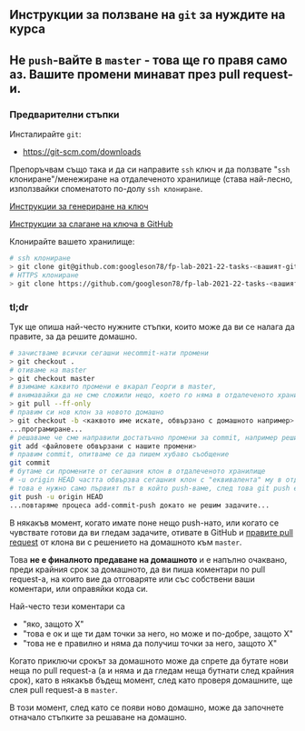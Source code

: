 ## Инструкции за ползване на `git` за нуждите на курса

## Не `push`-вайте в `master` - това ще го правя само аз. Вашите промени минават през pull request-и.

### Предварителни стъпки
Инсталирайте `git`:
* https://git-scm.com/downloads

Препоръчвам също така и да си направите `ssh` ключ и да ползвате "`ssh` клониране"/менежиране на отдалеченото хранилище (става най-лесно, използвайки споменатото по-долу `ssh клониране`.

[Инструкции за генериране на ключ](https://docs.github.com/en/authentication/connecting-to-github-with-ssh/generating-a-new-ssh-key-and-adding-it-to-the-ssh-agent#generating-a-new-ssh-key)

[Инструкции за слагане на ключа в GitHub](https://docs.github.com/en/authentication/connecting-to-github-with-ssh/adding-a-new-ssh-key-to-your-github-account)

Клонирайте вашето хранилище:
```sh
# ssh клониране
> git clone git@github.com:googleson78/fp-lab-2021-22-tasks-<вашият-github-потребител>.git
# HTTPS клониране
> git clone https://github.com/googleson78/fp-lab-2021-22-tasks-<вашият-github-потребител>.git
```

### tl;dr
Тук ще опиша най-често нужните стъпки, които може да ви се налага да правите, за да решите домашно.

```sh
# зачистваме всички сегашни неcommit-нати промени
> git checkout .
# отиваме на master
> git checkout master
# взимаме каквито промени е вкарал Георги в master,
# внимавайки да не сме сложили нещо, което го няма в отдалеченото хранилище
> git pull --ff-only
# правим си нов клон за новото домашно
> git checkout -b <каквото име искате, обвързано с домашното например>
...програмиране...
# решаваме че сме направили достатъчно промени за commit, например решили сме една задача
git add <файловете обвързани с нашите промени>
# правим commit, опитваме се да пишем хубаво съобщение
git commit
# бутаме си промените от сегашния клон в отдалеченото хранилище
# -u origin HEAD частта обвързва сегашния клон с "еквивалента" му в отдалеченото хранилище
# това е нужно само първият път в който push-ваме, след това git push e достатъчно
git push -u origin HEAD
...повтаряме процеса add-commit-push докато не решим задачите...
```
В някакъв момент, когато имате поне нещо push-нато, или когато се чувствате готови да
ви гледам задачите, отивате в GitHub и [правите pull request](https://docs.github.com/en/github/collaborating-with-pull-requests/proposing-changes-to-your-work-with-pull-requests/creating-a-pull-request) от клона ви с решението на домашното към `master`.

Това **не е финалното предаване на домашното** и е напълно очаквано, преди крайния срок за домашното, да ви пиша коментари по pull request-а, на които вие да отговаряте или със собствени ваши коментари, или оправяйки кода си.

Най-често тези коментари са
* "яко, защото X"
* "това е ок и ще ти дам точки за него, но може и по-добре, защото X"
* "това не е правилно и няма да получиш точки за него, защото X"

Когато приключи срокът за домашното може да спрете да бутате нови неща по pull request-а
(а и няма и да гледам неща бутнати след крайния срок), като в някакъв бъдещ момент, след като проверя домашните, ще слея pull request-а в `master`.

В този момент, след като се появи ново домашно, може да започнете отначало стъпките за решаване на домашно.
